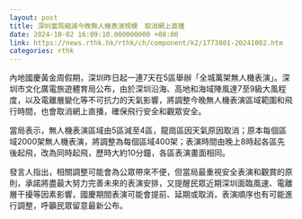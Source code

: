 ```yaml
---
layout: post
title: 深圳當局縮減今晚無人機表演規模　取消網上直播
date: 2024-10-02 16:09:10.000000000 +08:00
link: https://news.rthk.hk/rthk/ch/component/k2/1773001-20241002.htm
categories: rthk
---
```


內地國慶黃金周假期，深圳昨日起一連7天在5區舉辦「全城萬架無人機表演」。深圳市文化廣電旅遊體育局公布，由於深圳沿海、高地和海域陣風達7至9級大風程度，以及電離層變化等不可抗力的天氣影響，將調整今晚無人機表演區域範圍和飛行時間，也會取消網上直播，確保飛行安全和觀眾安全。

當局表示，無人機表演區域由5區減至4區，龍崗區因天氣原因取消；原本每個區域2000架無人機表演，將調整為每個區域400架；表演時間由晚上8時起各區先後起飛，改為同時起飛，歷時大約10分鐘，各區表演畫面相同。

發言人指出，相關調整可能會為公眾帶來不便，但當局最重視安全表演和觀賞的原則，承諾將盡最大努力完善未來的表演安排，又提醒民眾近期深圳面臨風速、電離層干擾等因素影響，國慶期間表演可能會提前、延期或取消，表演順序也有可能進行調整，呼籲民眾留意最新公布。
